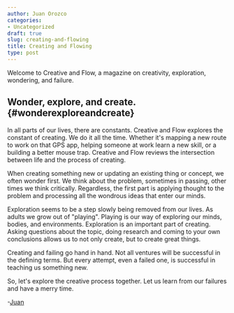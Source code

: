 ```yaml
---
author: Juan Orozco
categories:
- Uncategorized
draft: true
slug: creating-and-flowing
title: Creating and Flowing
type: post
---
```


Welcome to Creative and Flow, a magazine on creativity, exploration, wondering, and failure.

## Wonder, explore, and create. {#wonderexploreandcreate}

In all parts of our lives, there are constants. Creative and Flow explores the constant of creating. We do it all the time. Whether it's mapping a new route to work on that GPS app, helping someone at work learn a new skill, or a building a better mouse trap. Creative and Flow reviews the intersection between life and the process of creating.

When creating something new or updating an existing thing or concept, we often wonder first. We think about the problem, sometimes in passing, other times we think critically. Regardless, the first part is applying thought to the problem and processing all the wondrous ideas that enter our minds.

Exploration seems to be a step slowly being removed from our lives. As adults we grow out of "playing". Playing is our way of exploring our minds, bodies, and environments. Exploration is an important part of creating. Asking questions about the topic, doing research and coming to your own conclusions allows us to not only create, but to create great things.

Creating and failing go hand in hand. Not all ventures will be successful in the defining terms. But every attempt, even a failed one, is successful in teaching us something new.

So, let's explore the creative process together. Let us learn from our failures and have a merry time.

-[Juan][1]

[1]: /about-juan